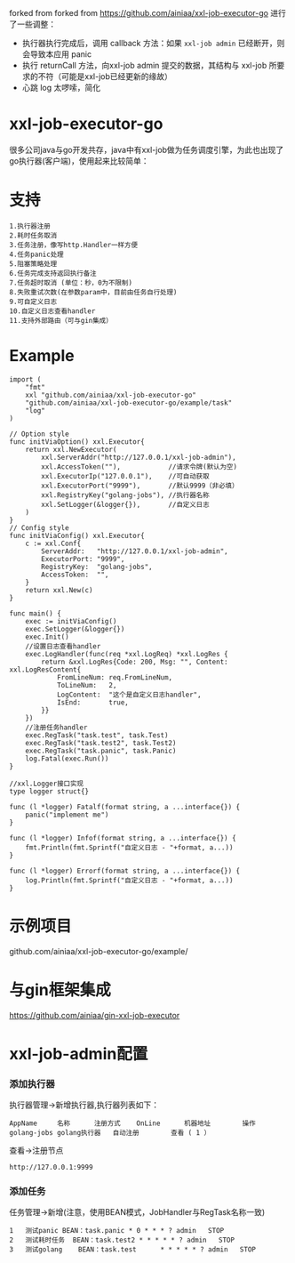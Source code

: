 forked from forked from https://github.com/ainiaa/xxl-job-executor-go
进行了一些调整：
- 执行器执行完成后，调用 callback 方法：如果 `xxl-job admin` 已经断开，则会导致本应用 panic
- 执行 returnCall 方法，向xxl-job admin 提交的数据，其结构与 xxl-job 所要求的不符（可能是xxl-job已经更新的缘故）
- 心跳 log 太啰嗦，简化

# xxl-job-executor-go
很多公司java与go开发共存，java中有xxl-job做为任务调度引擎，为此也出现了go执行器(客户端)，使用起来比较简单：
# 支持
```	
1.执行器注册
2.耗时任务取消
3.任务注册，像写http.Handler一样方便
4.任务panic处理
5.阻塞策略处理
6.任务完成支持返回执行备注
7.任务超时取消 (单位：秒，0为不限制)
8.失败重试次数(在参数param中，目前由任务自行处理)
9.可自定义日志
10.自定义日志查看handler
11.支持外部路由（可与gin集成）
```


# Example
```
import (
	"fmt"
	xxl "github.com/ainiaa/xxl-job-executor-go"
	"github.com/ainiaa/xxl-job-executor-go/example/task"
	"log"
)

// Option style
func initViaOption() xxl.Executor{
	return xxl.NewExecutor(
		xxl.ServerAddr("http://127.0.0.1/xxl-job-admin"),
		xxl.AccessToken(""),            //请求令牌(默认为空)
		xxl.ExecutorIp("127.0.0.1"),    //可自动获取
		xxl.ExecutorPort("9999"),       //默认9999（非必填）
		xxl.RegistryKey("golang-jobs"), //执行器名称
		xxl.SetLogger(&logger{}),       //自定义日志
	)
}
// Config style
func initViaConfig() xxl.Executor{
	c := xxl.Conf{
		ServerAddr:   "http://127.0.0.1/xxl-job-admin",
		ExecutorPort: "9999",
		RegistryKey:  "golang-jobs",
		AccessToken:  "",
	}
	return xxl.New(c)
}

func main() {
	exec := initViaConfig()
	exec.SetLogger(&logger{})
	exec.Init()
	//设置日志查看handler
	exec.LogHandler(func(req *xxl.LogReq) *xxl.LogRes {
		return &xxl.LogRes{Code: 200, Msg: "", Content: xxl.LogResContent{
			FromLineNum: req.FromLineNum,
			ToLineNum:   2,
			LogContent:  "这个是自定义日志handler",
			IsEnd:       true,
		}}
	})
	//注册任务handler
	exec.RegTask("task.test", task.Test)
	exec.RegTask("task.test2", task.Test2)
	exec.RegTask("task.panic", task.Panic)
	log.Fatal(exec.Run())
}

//xxl.Logger接口实现
type logger struct{}

func (l *logger) Fatalf(format string, a ...interface{}) {
	panic("implement me")
}

func (l *logger) Infof(format string, a ...interface{}) {
	fmt.Println(fmt.Sprintf("自定义日志 - "+format, a...))
}

func (l *logger) Errorf(format string, a ...interface{}) {
	log.Println(fmt.Sprintf("自定义日志 - "+format, a...))
}

```

# 示例项目
github.com/ainiaa/xxl-job-executor-go/example/
# 与gin框架集成
https://github.com/ainiaa/gin-xxl-job-executor
# xxl-job-admin配置
### 添加执行器
执行器管理->新增执行器,执行器列表如下：
```
AppName		名称		注册方式	OnLine 		机器地址 		操作
golang-jobs	golang执行器	自动注册 		查看 ( 1 ）   
```
查看->注册节点
```
http://127.0.0.1:9999
```
### 添加任务
任务管理->新增(注意，使用BEAN模式，JobHandler与RegTask名称一致)
```
1	测试panic	BEAN：task.panic	* 0 * * * ?	admin	STOP	
2	测试耗时任务	BEAN：task.test2	* * * * * ?	admin	STOP	
3	测试golang	BEAN：task.test		* * * * * ?	admin	STOP
```


